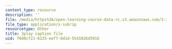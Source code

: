 ```yaml
---
content_type: resource
description: ''
file: /media/https%3A/open-learning-course-data-rc.s3.amazonaws.com/3-320-atomistic-computer-modeling-of-materials-sma-5107-spring-2005/f600cf216225eef70d1d5541826d5916_ZsqPyPe7B5w.srt
file_type: application/x-subrip
resourcetype: Other
title: 3play caption file
uid: f600cf21-6225-eef7-0d1d-5541826d5916
---
```

